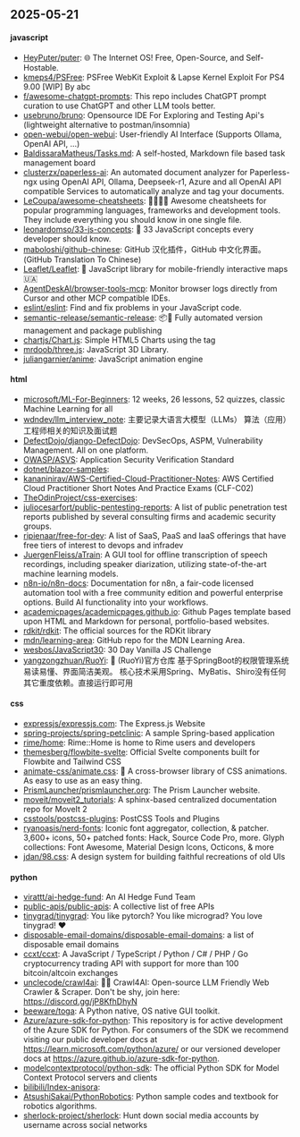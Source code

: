 ## 2025-05-21

#### javascript
* [HeyPuter/puter](https://github.com/HeyPuter/puter): 🌐 The Internet OS! Free, Open-Source, and Self-Hostable.
* [kmeps4/PSFree](https://github.com/kmeps4/PSFree): PSFree WebKit Exploit & Lapse Kernel Exploit For PS4 9.00 [WIP] By abc
* [f/awesome-chatgpt-prompts](https://github.com/f/awesome-chatgpt-prompts): This repo includes ChatGPT prompt curation to use ChatGPT and other LLM tools better.
* [usebruno/bruno](https://github.com/usebruno/bruno): Opensource IDE For Exploring and Testing Api's (lightweight alternative to postman/insomnia)
* [open-webui/open-webui](https://github.com/open-webui/open-webui): User-friendly AI Interface (Supports Ollama, OpenAI API, ...)
* [BaldissaraMatheus/Tasks.md](https://github.com/BaldissaraMatheus/Tasks.md): A self-hosted, Markdown file based task management board
* [clusterzx/paperless-ai](https://github.com/clusterzx/paperless-ai): An automated document analyzer for Paperless-ngx using OpenAI API, Ollama, Deepseek-r1, Azure and all OpenAI API compatible Services to automatically analyze and tag your documents.
* [LeCoupa/awesome-cheatsheets](https://github.com/LeCoupa/awesome-cheatsheets): 👩‍💻👨‍💻 Awesome cheatsheets for popular programming languages, frameworks and development tools. They include everything you should know in one single file.
* [leonardomso/33-js-concepts](https://github.com/leonardomso/33-js-concepts): 📜 33 JavaScript concepts every developer should know.
* [maboloshi/github-chinese](https://github.com/maboloshi/github-chinese): GitHub 汉化插件，GitHub 中文化界面。 (GitHub Translation To Chinese)
* [Leaflet/Leaflet](https://github.com/Leaflet/Leaflet): 🍃 JavaScript library for mobile-friendly interactive maps 🇺🇦
* [AgentDeskAI/browser-tools-mcp](https://github.com/AgentDeskAI/browser-tools-mcp): Monitor browser logs directly from Cursor and other MCP compatible IDEs.
* [eslint/eslint](https://github.com/eslint/eslint): Find and fix problems in your JavaScript code.
* [semantic-release/semantic-release](https://github.com/semantic-release/semantic-release): 📦🚀 Fully automated version management and package publishing
* [chartjs/Chart.js](https://github.com/chartjs/Chart.js): Simple HTML5 Charts using the <canvas> tag
* [mrdoob/three.js](https://github.com/mrdoob/three.js): JavaScript 3D Library.
* [juliangarnier/anime](https://github.com/juliangarnier/anime): JavaScript animation engine

#### html
* [microsoft/ML-For-Beginners](https://github.com/microsoft/ML-For-Beginners): 12 weeks, 26 lessons, 52 quizzes, classic Machine Learning for all
* [wdndev/llm_interview_note](https://github.com/wdndev/llm_interview_note): 主要记录大语言大模型（LLMs） 算法（应用）工程师相关的知识及面试题
* [DefectDojo/django-DefectDojo](https://github.com/DefectDojo/django-DefectDojo): DevSecOps, ASPM, Vulnerability Management. All on one platform.
* [OWASP/ASVS](https://github.com/OWASP/ASVS): Application Security Verification Standard
* [dotnet/blazor-samples](https://github.com/dotnet/blazor-samples): 
* [kananinirav/AWS-Certified-Cloud-Practitioner-Notes](https://github.com/kananinirav/AWS-Certified-Cloud-Practitioner-Notes): AWS Certified Cloud Practitioner Short Notes And Practice Exams (CLF-C02)
* [TheOdinProject/css-exercises](https://github.com/TheOdinProject/css-exercises): 
* [juliocesarfort/public-pentesting-reports](https://github.com/juliocesarfort/public-pentesting-reports): A list of public penetration test reports published by several consulting firms and academic security groups.
* [ripienaar/free-for-dev](https://github.com/ripienaar/free-for-dev): A list of SaaS, PaaS and IaaS offerings that have free tiers of interest to devops and infradev
* [JuergenFleiss/aTrain](https://github.com/JuergenFleiss/aTrain): A GUI tool for offline transcription of speech recordings, including speaker diarization, utilizing state-of-the-art machine learning models.
* [n8n-io/n8n-docs](https://github.com/n8n-io/n8n-docs): Documentation for n8n, a fair-code licensed automation tool with a free community edition and powerful enterprise options. Build AI functionality into your workflows.
* [academicpages/academicpages.github.io](https://github.com/academicpages/academicpages.github.io): Github Pages template based upon HTML and Markdown for personal, portfolio-based websites.
* [rdkit/rdkit](https://github.com/rdkit/rdkit): The official sources for the RDKit library
* [mdn/learning-area](https://github.com/mdn/learning-area): GitHub repo for the MDN Learning Area.
* [wesbos/JavaScript30](https://github.com/wesbos/JavaScript30): 30 Day Vanilla JS Challenge
* [yangzongzhuan/RuoYi](https://github.com/yangzongzhuan/RuoYi): 🎉 (RuoYi)官方仓库 基于SpringBoot的权限管理系统 易读易懂、界面简洁美观。 核心技术采用Spring、MyBatis、Shiro没有任何其它重度依赖。直接运行即可用

#### css
* [expressjs/expressjs.com](https://github.com/expressjs/expressjs.com): The Express.js Website
* [spring-projects/spring-petclinic](https://github.com/spring-projects/spring-petclinic): A sample Spring-based application
* [rime/home](https://github.com/rime/home): Rime::Home is home to Rime users and developers
* [themesberg/flowbite-svelte](https://github.com/themesberg/flowbite-svelte): Official Svelte components built for Flowbite and Tailwind CSS
* [animate-css/animate.css](https://github.com/animate-css/animate.css): 🍿 A cross-browser library of CSS animations. As easy to use as an easy thing.
* [PrismLauncher/prismlauncher.org](https://github.com/PrismLauncher/prismlauncher.org): The Prism Launcher website.
* [moveit/moveit2_tutorials](https://github.com/moveit/moveit2_tutorials): A sphinx-based centralized documentation repo for MoveIt 2
* [csstools/postcss-plugins](https://github.com/csstools/postcss-plugins): PostCSS Tools and Plugins
* [ryanoasis/nerd-fonts](https://github.com/ryanoasis/nerd-fonts): Iconic font aggregator, collection, & patcher. 3,600+ icons, 50+ patched fonts: Hack, Source Code Pro, more. Glyph collections: Font Awesome, Material Design Icons, Octicons, & more
* [jdan/98.css](https://github.com/jdan/98.css): A design system for building faithful recreations of old UIs

#### python
* [virattt/ai-hedge-fund](https://github.com/virattt/ai-hedge-fund): An AI Hedge Fund Team
* [public-apis/public-apis](https://github.com/public-apis/public-apis): A collective list of free APIs
* [tinygrad/tinygrad](https://github.com/tinygrad/tinygrad): You like pytorch? You like micrograd? You love tinygrad! ❤️
* [disposable-email-domains/disposable-email-domains](https://github.com/disposable-email-domains/disposable-email-domains): a list of disposable email domains
* [ccxt/ccxt](https://github.com/ccxt/ccxt): A JavaScript / TypeScript / Python / C# / PHP / Go cryptocurrency trading API with support for more than 100 bitcoin/altcoin exchanges
* [unclecode/crawl4ai](https://github.com/unclecode/crawl4ai): 🚀🤖 Crawl4AI: Open-source LLM Friendly Web Crawler & Scraper. Don't be shy, join here: https://discord.gg/jP8KfhDhyN
* [beeware/toga](https://github.com/beeware/toga): A Python native, OS native GUI toolkit.
* [Azure/azure-sdk-for-python](https://github.com/Azure/azure-sdk-for-python): This repository is for active development of the Azure SDK for Python. For consumers of the SDK we recommend visiting our public developer docs at https://learn.microsoft.com/python/azure/ or our versioned developer docs at https://azure.github.io/azure-sdk-for-python.
* [modelcontextprotocol/python-sdk](https://github.com/modelcontextprotocol/python-sdk): The official Python SDK for Model Context Protocol servers and clients
* [bilibili/Index-anisora](https://github.com/bilibili/Index-anisora): 
* [AtsushiSakai/PythonRobotics](https://github.com/AtsushiSakai/PythonRobotics): Python sample codes and textbook for robotics algorithms.
* [sherlock-project/sherlock](https://github.com/sherlock-project/sherlock): Hunt down social media accounts by username across social networks
